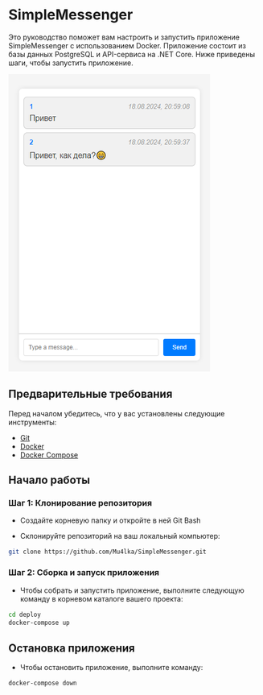 # SimpleMessenger

Это руководство поможет вам настроить и запустить приложение SimpleMessenger с использованием Docker. Приложение состоит из базы данных PostgreSQL и API-сервиса на .NET Core. Ниже приведены шаги, чтобы запустить приложение.

![SimpleMessenger Frontend](https://github.com/Mu4lka/SimpleMessenger/blob/main/simpleMessangerFront.png)

## Предварительные требования

Перед началом убедитесь, что у вас установлены следующие инструменты:

- [Git](https://git-scm.com/downloads)
- [Docker](https://www.docker.com/)
- [Docker Compose](https://docs.docker.com/compose/)

## Начало работы

### Шаг 1: Клонирование репозитория

- Создайте корневую папку и откройте в ней Git Bash

- Склонируйте репозиторий на ваш локальный компьютер:

```bash
git clone https://github.com/Mu4lka/SimpleMessenger.git
```

### Шаг 2: Сборка и запуск приложения

- Чтобы собрать и запустить приложение, выполните следующую команду в корневом каталоге вашего проекта:

```bash
cd deploy
docker-compose up
```

## Остановка приложения

- Чтобы остановить приложение, выполните команду:

```bash
docker-compose down
```
